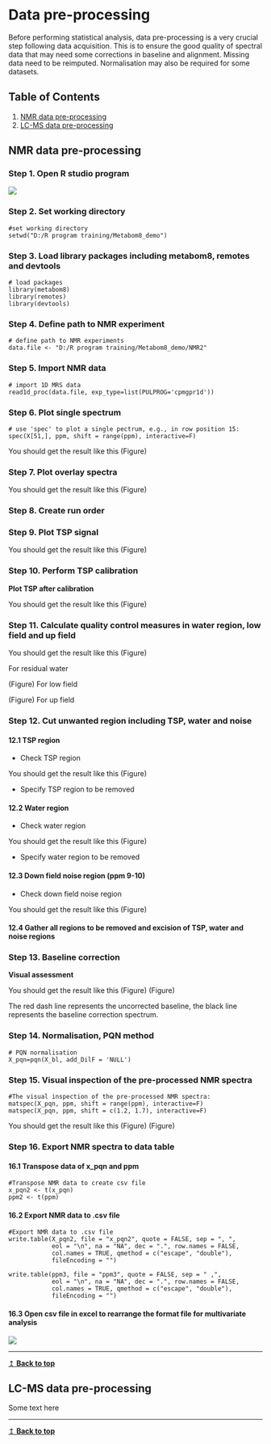 # Data pre-processing 
Before performing statistical analysis, data pre-processing is a very crucial step following data acquisition. This is to ensure the good quality of spectral data that may need some corrections in baseline and alignment. Missing data need to be reimputed. Normalisation may also be required for some datasets.

## Table of Contents
1. [NMR data pre-processing](#nmr)
2. [LC-MS data pre-processing](#lcms)

## NMR data pre-processing <a name="nmr"></a>
### Step 1. Open R studio program 

![](Figures/Figure1-1.png)

### Step 2. Set working directory 

```
#set working directory 
setwd("D:/R program training/Metabom8_demo")
```


### Step 3. Load library packages including metabom8, remotes and devtools

```
# load packages
library(metabom8)
library(remotes)
library(devtools)
```

### Step 4. Define path to NMR experiment

```
# define path to NMR experiments
data.file <- "D:/R program training/Metabom8_demo/NMR2"
```

### Step 5. Import NMR data

```
# import 1D MRS data
read1d_proc(data.file, exp_type=list(PULPROG='cpmgpr1d'))
```

### Step 6. Plot single spectrum

```
# use 'spec' to plot a single pectrum, e.g., in row position 15:
spec(X[51,], ppm, shift = range(ppm), interactive=F)
```
You should get the result like this 
(Figure)

### Step 7. Plot overlay spectra 

You should get the result like this 
(Figure)

### Step 8. Create run order

### Step 9. Plot TSP signal
You should get the result like this 
(Figure)

### Step 10.  Perform TSP calibration

**Plot TSP after calibration**

You should get the result like this 
(Figure)

### Step 11. Calculate quality control measures in water region, low field and up field


You should get the result like this 
(Figure)

For residual water

(Figure)
For low field 

(Figure)
For up field  

### Step 12. Cut unwanted region including TSP, water and noise
#### 12.1 TSP region
- Check TSP region


You should get the result like this
(Figure)

- Specify TSP region to be removed 

#### 12.2 Water region
- Check water region 


You should get the result like this
(Figure)

- Specify water region to be removed


#### 12.3 Down field noise region (ppm 9-10) 
- Check down field noise region


You should get the result like this
(Figure)

#### 12.4 Gather all regions to be removed and excision of TSP, water and noise regions

### Step 13. Baseline correction

**Visual assessment**

You should get the result like this
(Figure)
(Figure)


The red dash line represents the uncorrected baseline, the black line represents the baseline correction spectrum. 


### Step 14. Normalisation, PQN method 
```
# PQN normalisation
X_pqn=pqn(X_bl, add_DilF = 'NULL')
```

### Step 15. Visual inspection of the pre-processed NMR spectra

```
#The visual inspection of the pre-processed NMR spectra:
matspec(X_pqn, ppm, shift = range(ppm), interactive=F)                                 
matspec(X_pqn, ppm, shift = c(1.2, 1.7), interactive=F)
```

You should get the result like this
(Figure)
(Figure)

### Step 16. Export NMR spectra to data table
#### 16.1 Transpose data of x_pqn and ppm

```
#Transpose NMR data to create csv file
x_pqn2 <- t(x_pqn)
ppm2 <- t(ppm)
```

#### 16.2 Export NMR data to .csv file 

```
#Export NMR data to .csv file
write.table(X_pqn2, file = "x_pqn2", quote = FALSE, sep = ", ",
            eol = "\n", na = "NA", dec = ".", row.names = FALSE,
            col.names = TRUE, qmethod = c("escape", "double"),
            fileEncoding = "")

write.table(ppm3, file = "ppm3", quote = FALSE, sep = " ,",
            eol = "\n", na = "NA", dec = ".", row.names = FALSE,
            col.names = TRUE, qmethod = c("escape", "double"),
            fileEncoding = "")
 ```

#### 16.3 Open csv file in excel to rearrange the format file for multivariate analysis
![](Figures/Figure40-1.png)





---
[↥ **Back to top**](#top)

## LC-MS data pre-processing <a name="lcms"></a>
Some text here

---
[↥ **Back to top**](#top)
